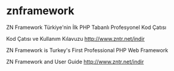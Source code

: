 # znframework
ZN Framework Türkiye'nin İlk PHP Tabanlı Profesyonel Kod Çatısı

Kod Çatısı ve Kullanım Kılavuzu
http://www.zntr.net/indir

ZN Framework is Turkey's First Professional PHP Web Framework

ZN Framework and User Guide 
http://www.zntr.net/indir
